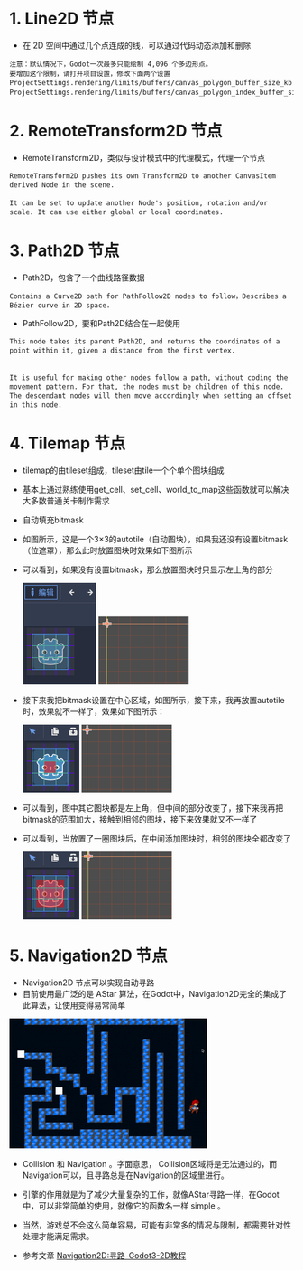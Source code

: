 # 1. Line2D 节点

- 在 2D 空间中通过几个点连成的线，可以通过代码动态添加和删除

```
注意：默认情况下，Godot一次最多只能绘制 4,096 个多边形点。
要增加这个限制，请打开项目设置，修改下面两个设置
ProjectSettings.rendering/limits/buffers/canvas_polygon_buffer_size_kb 
ProjectSettings.rendering/limits/buffers/canvas_polygon_index_buffer_size_kb。
```

# 2. RemoteTransform2D 节点

- RemoteTransform2D，类似与设计模式中的代理模式，代理一个节点

```
RemoteTransform2D pushes its own Transform2D to another CanvasItem derived Node in the scene.

It can be set to update another Node's position, rotation and/or scale. It can use either global or local coordinates.
```

# 3. Path2D 节点

- Path2D，包含了一个曲线路径数据

```
Contains a Curve2D path for PathFollow2D nodes to follow，Describes a Bézier curve in 2D space.
```

- PathFollow2D，要和Path2D结合在一起使用

```
This node takes its parent Path2D, and returns the coordinates of a point within it, given a distance from the first vertex.


It is useful for making other nodes follow a path, without coding the movement pattern. For that, the nodes must be children of this node.
The descendant nodes will then move accordingly when setting an offset in this node.
```

# 4. Tilemap 节点

- tilemap的由tileset组成，tileset由tile一个个单个图块组成

- 基本上通过熟练使用get_cell、set_cell、world_to_map这些函数就可以解决大多数普通关卡制作需求

- 自动填充bitmask
- 如图所示，这是一个3×3的autotile（自动图块），如果我还没有设置bitmask（位遮罩），那么此时放置图块时效果如下图所示
- 可以看到，如果没有设置bitmask，那么放置图块时只显示左上角的部分

  ![Image text](image/path1.jpg)
  ![Image text](image/path2.gif)

- 接下来我把bitmask设置在中心区域，如图所示，接下来，我再放置autotile时，效果就不一样了，效果如下图所示：

  ![Image text](image/path3.jpg)
  ![Image text](image/path4.gif)

- 可以看到，图中其它图块都是左上角，但中间的部分改变了，接下来我再把bitmask的范围加大，接触到相邻的图块，接下来效果就又不一样了
- 可以看到，当放置了一圈图块后，在中间添加图块时，相邻的图块全都改变了

  ![Image text](image/path5.jpg)
  ![Image text](image/path6.gif)

# 5. Navigation2D 节点

- Navigation2D 节点可以实现自动寻路
- 目前使用最广泛的是 AStar 算法，在Godot中，Navigation2D完全的集成了此算法，让使用变得易常简单

![Image text](image/path7.gif)

- Collision 和 Navigation 。字面意思， Collision区域将是无法通过的，而Navigation可以，且寻路总是在Navigation的区域里进行。

- 引擎的作用就是为了减少大量复杂的工作，就像AStar寻路一样，在Godot中，可以非常简单的使用，就像它的函数名一样 simple 。

- 当然，游戏总不会这么简单容易，可能有非常多的情况与限制，都需要针对性处理才能满足需求。

- 参考文章 [Navigation2D:寻路-Godot3-2D教程](https://zhuanlan.zhihu.com/p/356255064)